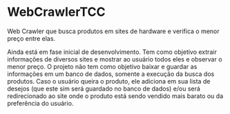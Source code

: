 # WebCrawlerTCC
Web Crawler que busca produtos em sites de hardware e verifica o menor preço entre elas.

Ainda está em fase inicial de desenvolvimento. Tem como objetivo extrair informações de diversos sites e mostrar ao usuário todos eles
e observar o menor preço. O projeto não tem como objetivo baixar e guardar as informações em um banco de dados, somente a execução da
busca dos produtos. Caso o usuário queira o produto, ele adiciona em sua lista de desejos (que este sim será guardado no banco de dados)
e/ou será redirecionado ao site onde o produto está sendo vendido mais barato ou da preferência do usuário.
